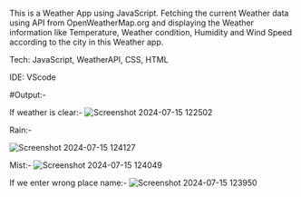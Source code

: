 This is a Weather App using JavaScript. Fetching the current Weather data using API from OpenWeatherMap.org and displaying the Weather information like Temperature, Weather condition, Humidity and Wind Speed according to the city in this Weather app.

Tech: JavaScript, WeatherAPI, CSS, HTML

IDE: VScode

#Output:-


If weather is clear:-
![Screenshot 2024-07-15 122502](https://github.com/user-attachments/assets/c8bf87c8-a0d3-434b-a950-4cbbee301da1)



Rain:-

![Screenshot 2024-07-15 124127](https://github.com/user-attachments/assets/328e2c6e-cbcf-452b-9acc-7b92ea3674e3)



Mist:-
![Screenshot 2024-07-15 124049](https://github.com/user-attachments/assets/5244df0e-f29b-4a25-a2cd-234c2723cb4f)



If we enter wrong place name:-
![Screenshot 2024-07-15 123950](https://github.com/user-attachments/assets/1959c37e-34a8-40c9-9f9b-03ac45e5b303)
